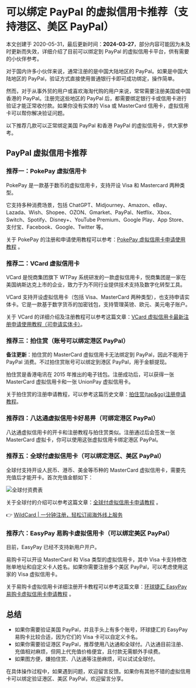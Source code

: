 # 可以绑定 PayPal 的虚拟信用卡推荐（支持港区、美区 PayPal）

本文创建于 2020-05-31，最后更新时间：**2024-03-27**，部分内容可能因为未及时更新而失效，详细介绍了目前可以绑定到 PayPal 的虚拟信用卡平台，供有需要的小伙伴参考。

对于国内许多小伙伴来说，通常注册的是中国大陆地区的 PayPal。如果是中国大陆地区的 PayPal，验证方式直接使用普通银行卡即可成功绑定，操作简单。

然而，对于从事外贸的用户或喜欢海淘代购的用户来说，常常需要注册美国或中国香港的 PayPal。注册完这些地区的 PayPal 后，都需要绑定银行卡或信用卡进行验证才能正常收付款。如果你没有实体的 Visa 或 MasterCard 信用卡，虚拟信用卡可以帮你解决验证问题。

以下推荐几款可以正常绑定美国 PayPal 和香港 PayPal 的虚拟信用卡，供大家参考。

## PayPal 虚拟信用卡推荐

### 推荐一：PokePay 虚拟信用卡

PokePay 是一款基于数币的虚拟信用卡，支持开设 Visa 和 Mastercard 两种类型。

它支持多种消费场景，包括 ChatGPT、Midjourney、Amazon、eBay、Lazada、Wish、Shopee、OZON、Gmarket、PayPal、Netflix、Xbox、Switch、Spotify、Disney+、YouTube Premium、Google Play、App Store、支付宝、Facebook、Google、Twitter 等。

关于 PokePay 的注册和申请使用教程可以参考：[PokePay 虚拟信用卡申请使用教程](https://bbtdd.com/WildCard) 。

### 推荐二：VCard 虚拟信用卡

VCard 是悦商集团旗下 WTPay 系统研发的一款虚拟信用卡，悦商集团是一家在美国纳斯达克上市的企业，致力于为不同行业提供技术支持及数字化转型工具。

VCard 支持开设虚拟信用卡（包括 Visa、MasterCard 两种类型），也支持申请实体卡。它是一款基于数字货币的加密钱包，支持管理英镑、欧元、美元电子账户。

关于 VCard 的详细介绍及注册教程可以参考这篇文章：[VCard 虚拟信用卡最新注册申请使用教程（可申请实体卡）](https://bbtdd.com/WildCard)。

### 推荐三：拍住赏（账号可以绑定港区 PayPal）

**备注更新**：拍住赏的 MasterCard 虚拟信用卡无法绑定到 PayPal，因此不能用于 PayPal 消费。不过拍住赏账号可以绑定到港区 PayPal，用于金额提现。

拍住赏是香港电讯在 2015 年推出的电子钱包。注册成功后，可以获得一张 MasterCard 虚拟信用卡和一张 UnionPay 虚拟信用卡。

关于拍住赏的注册申请教程，可以参考这篇历史文章：[拍住赏(tap&go)注册申请教程](https://bbtdd.com/WildCard)。

### 推荐四：八达通虚拟信用卡好易畀（可绑定港区 PayPal）

八达通虚拟信用卡的开卡和注册教程与拍住赏类似。注册通过后会签发一张 MasterCard 虚拟卡，你可以使用这张虚拟信用卡绑定港区 PayPal。

### 推荐五：全球付虚拟信用卡（可以绑定港区、美区 PayPal）

全球付支持开设人民币、港币、美金等币种的 MasterCard 虚拟信用卡，需要先充值后才能开卡。首次充值金额如下：

![全球付资费表](https://bbtdd.com/img/6776474714.webp)

关于全球付的介绍可以参考这篇文章：[全球付虚拟信用卡申请教程](https://bbtdd.com/WildCard) 。

👉 [WildCard | 一分钟注册，轻松订阅海外线上服务](https://bbtdd.com/WildCard)

### 推荐六：EasyPay 易购卡虚拟信用卡（可以绑定美区 PayPal）

目前，EasyPay 已经不支持新用户开户。

易购卡可以开设 MasterCard 和 Visa 类型的虚拟信用卡，其中 Visa 卡支持修改账单地址和自定义卡人姓名。如果你需要注册多个美区 PayPal，可以考虑使用这家的 Visa 虚拟信用卡。

关于易购卡虚拟信用卡详细注册开卡教程可以参考这篇文章：[环球捷汇 EasyPay 易购卡虚拟信用卡申请教程](https://bbtdd.com/WildCard) 。

## 总结

- 如果你需要验证美国 PayPal，并且手头上有多个账号，环球捷汇的 EasyPay 易购卡比较合适，因为它们的 Visa 卡可以自定义卡名。
- 如果你需要验证港区 PayPal，推荐使用八达通和全球付。八达通目前注册、充值相对麻烦，但网上代充值价格便宜，且付款无需额外手续费。
- 如果图方便，嫌拍住赏、八达通等注册麻烦，可以试试全球付。

在具体操作过程中，如果遇到问题，欢迎留言反馈。如果你有其他不错的虚拟信用卡可以绑定验证港区、美区 PayPal，欢迎留言分享。